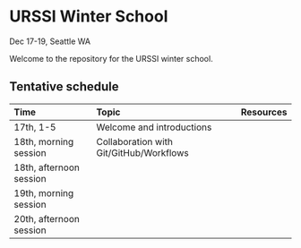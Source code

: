 # URSSI Winter School

Dec 17-19, Seattle WA

Welcome to the repository for the URSSI winter school. 


## Tentative schedule

| Time | Topic  | Resources  |
|:--|:--|:--|
| 17th, 1-5  | Welcome and introductions |  |
| 18th, morning session | Collaboration with Git/GitHub/Workflows |  |
| 18th, afternoon session  |  |  |
| 19th, morning session  |  |  |
| 20th, afternoon session |  |  |